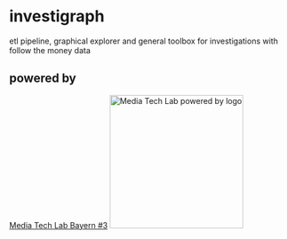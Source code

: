 # investigraph
etl pipeline, graphical explorer and general toolbox for investigations with follow the money data


## powered by
[Media Tech Lab Bayern #3](https://github.com/media-tech-lab)
<img src="/assets/mtl-powered-by.png" width="240" title="Media Tech Lab powered by logo">
